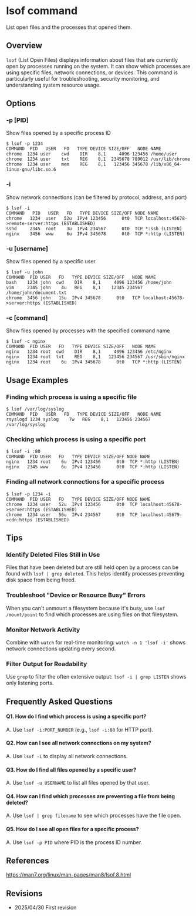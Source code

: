 # lsof command

List open files and the processes that opened them.

## Overview

`lsof` (List Open Files) displays information about files that are currently open by processes running on the system. It can show which processes are using specific files, network connections, or devices. This command is particularly useful for troubleshooting, security monitoring, and understanding system resource usage.

## Options

### **-p [PID]**

Show files opened by a specific process ID

```console
$ lsof -p 1234
COMMAND  PID   USER   FD   TYPE DEVICE SIZE/OFF   NODE NAME
chrome  1234 user    cwd    DIR    8,1     4096 123456 /home/user
chrome  1234 user    txt    REG    8,1  2345678 789012 /usr/lib/chrome
chrome  1234 user    mem    REG    8,1   123456 345678 /lib/x86_64-linux-gnu/libc.so.6
```

### **-i**

Show network connections (can be filtered by protocol, address, and port)

```console
$ lsof -i
COMMAND   PID   USER   FD   TYPE DEVICE SIZE/OFF NODE NAME
chrome   1234  user   52u  IPv4 123456      0t0  TCP localhost:45678->remote-server:https (ESTABLISHED)
sshd     2345  root    3u  IPv4 234567      0t0  TCP *:ssh (LISTEN)
nginx    3456  www     6u  IPv4 345678      0t0  TCP *:http (LISTEN)
```

### **-u [username]**

Show files opened by a specific user

```console
$ lsof -u john
COMMAND  PID USER   FD   TYPE DEVICE SIZE/OFF   NODE NAME
bash    1234 john  cwd    DIR    8,1     4096 123456 /home/john
vim     2345 john    4u   REG    8,1    12345 234567 /home/john/document.txt
chrome  3456 john   15u  IPv4 345678      0t0   TCP localhost:45678->server:https (ESTABLISHED)
```

### **-c [command]**

Show files opened by processes with the specified command name

```console
$ lsof -c nginx
COMMAND  PID USER   FD   TYPE DEVICE SIZE/OFF   NODE NAME
nginx   1234 root  cwd    DIR    8,1     4096 123456 /etc/nginx
nginx   1234 root  txt    REG    8,1   123456 234567 /usr/sbin/nginx
nginx   1234 root    6u  IPv4 345678      0t0   TCP *:http (LISTEN)
```

## Usage Examples

### Finding which process is using a specific file

```console
$ lsof /var/log/syslog
COMMAND  PID   USER   FD   TYPE DEVICE SIZE/OFF   NODE NAME
rsyslogd 1234 syslog    7w   REG    8,1   123456 234567 /var/log/syslog
```

### Checking which process is using a specific port

```console
$ lsof -i :80
COMMAND  PID USER   FD   TYPE DEVICE SIZE/OFF NODE NAME
nginx   1234 root    6u  IPv4 123456      0t0  TCP *:http (LISTEN)
nginx   2345 www     6u  IPv4 123456      0t0  TCP *:http (LISTEN)
```

### Finding all network connections for a specific process

```console
$ lsof -p 1234 -i
COMMAND  PID USER   FD   TYPE DEVICE SIZE/OFF NODE NAME
chrome  1234 user   52u  IPv4 123456      0t0  TCP localhost:45678->server:https (ESTABLISHED)
chrome  1234 user   56u  IPv4 234567      0t0  TCP localhost:45679->cdn:https (ESTABLISHED)
```

## Tips

### Identify Deleted Files Still in Use

Files that have been deleted but are still held open by a process can be found with `lsof | grep deleted`. This helps identify processes preventing disk space from being freed.

### Troubleshoot "Device or Resource Busy" Errors

When you can't unmount a filesystem because it's busy, use `lsof /mount/point` to find which processes are using files on that filesystem.

### Monitor Network Activity

Combine with `watch` for real-time monitoring: `watch -n 1 'lsof -i'` shows network connections updating every second.

### Filter Output for Readability

Use `grep` to filter the often extensive output: `lsof -i | grep LISTEN` shows only listening ports.

## Frequently Asked Questions

#### Q1. How do I find which process is using a specific port?
A. Use `lsof -i:PORT_NUMBER` (e.g., `lsof -i:80` for HTTP port).

#### Q2. How can I see all network connections on my system?
A. Use `lsof -i` to display all network connections.

#### Q3. How do I find all files opened by a specific user?
A. Use `lsof -u USERNAME` to list all files opened by that user.

#### Q4. How can I find which processes are preventing a file from being deleted?
A. Use `lsof | grep filename` to see which processes have the file open.

#### Q5. How do I see all open files for a specific process?
A. Use `lsof -p PID` where PID is the process ID number.

## References

https://man7.org/linux/man-pages/man8/lsof.8.html

## Revisions

- 2025/04/30 First revision